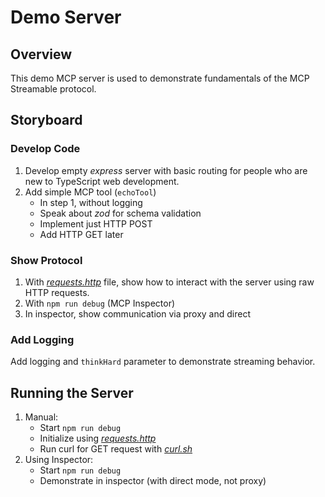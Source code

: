 # Demo Server

## Overview

This demo MCP server is used to demonstrate fundamentals of the MCP Streamable protocol.

## Storyboard

### Develop Code

1. Develop empty _express_ server with basic routing for people who are new to TypeScript web development.
2. Add simple MCP tool (`echoTool`)
   * In step 1, without logging
   * Speak about _zod_ for schema validation
   * Implement just HTTP POST
   * Add HTTP GET later

### Show Protocol

1. With [_requests.http_](./requests.http) file, show how to interact with the server using raw HTTP requests.
2. With `npm run debug` (MCP Inspector)
3. In inspector, show communication via proxy and direct

### Add Logging

Add logging and `thinkHard` parameter to demonstrate streaming behavior.

## Running the Server

1. Manual:
   * Start `npm run debug`
   * Initialize using [_requests.http_](./requests.http)
   * Run curl for GET request with [_curl.sh_](./curl.sh)
3. Using Inspector:
   * Start `npm run debug`
   * Demonstrate in inspector (with direct mode, not proxy)
